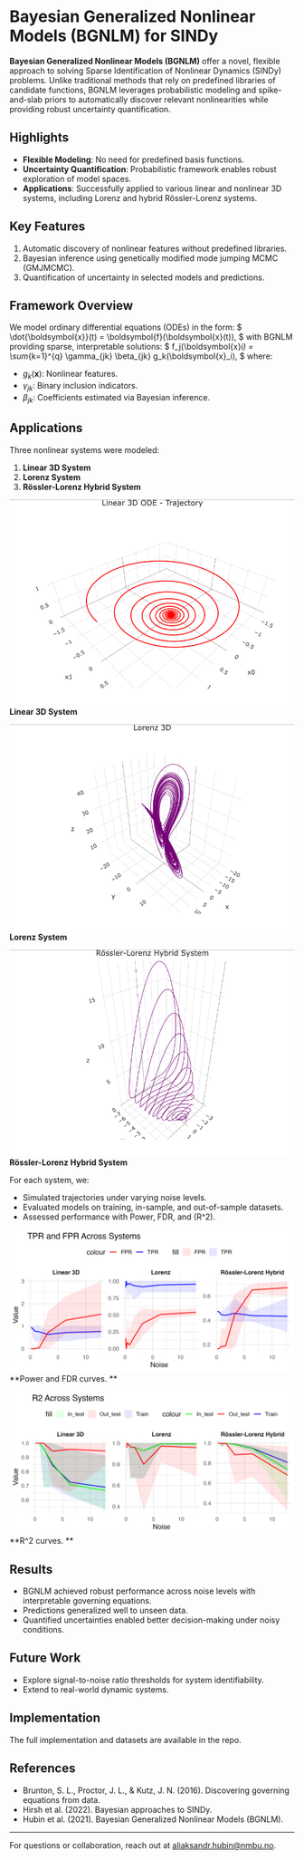 # Bayesian Generalized Nonlinear Models (BGNLM) for SINDy

**Bayesian Generalized Nonlinear Models (BGNLM)** offer a novel, flexible approach to solving Sparse Identification of Nonlinear Dynamics (SINDy) problems. Unlike traditional methods that rely on predefined libraries of candidate functions, BGNLM leverages probabilistic modeling and spike-and-slab priors to automatically discover relevant nonlinearities while providing robust uncertainty quantification.

## Highlights
- **Flexible Modeling**: No need for predefined basis functions.
- **Uncertainty Quantification**: Probabilistic framework enables robust exploration of model spaces.
- **Applications**: Successfully applied to various linear and nonlinear 3D systems, including Lorenz and hybrid Rössler-Lorenz systems.

## Key Features
1. Automatic discovery of nonlinear features without predefined libraries.
2. Bayesian inference using genetically modified mode jumping MCMC (GMJMCMC).
3. Quantification of uncertainty in selected models and predictions.

## Framework Overview

We model ordinary differential equations (ODEs) in the form:
$
\dot{\boldsymbol{x}}(t) = \boldsymbol{f}(\boldsymbol{x}(t)),
$
with BGNLM providing sparse, interpretable solutions:
$
f_j(\boldsymbol{x}_i) = \sum_{k=1}^{q} \gamma_{jk} \beta_{jk} g_k(\boldsymbol{x}_i),
$
where:
- $g_k(\boldsymbol{x})$: Nonlinear features.
- $\gamma_{jk}$: Binary inclusion indicators.
- $\beta_{jk}$: Coefficients estimated via Bayesian inference.

## Applications

Three nonlinear systems were modeled:

1. **Linear 3D System**  
2. **Lorenz System**  
3. **Rössler-Lorenz Hybrid System**  


![system1](plot_linear3d.png)  
**Linear 3D System**

![system2](plot_lorenz.png)  
**Lorenz System**

![system3](plot_hybrid.png)  
**Rössler-Lorenz Hybrid System**

For each system, we:
- Simulated trajectories under varying noise levels.
- Evaluated models on training, in-sample, and out-of-sample datasets.
- Assessed performance with Power, FDR, and \(R^2\).

![Performance Metrics1](result_tpr_fpr_plot.png)  
**Power and FDR curves. **

![Performance Metrics2](result_r2_plot.png)  
**R^2 curves. **

## Results

- BGNLM achieved robust performance across noise levels with interpretable governing equations.
- Predictions generalized well to unseen data.
- Quantified uncertainties enabled better decision-making under noisy conditions.

## Future Work
- Explore signal-to-noise ratio thresholds for system identifiability.
- Extend to real-world dynamic systems.

## Implementation

The full implementation and datasets are available in the repo.

## References
- Brunton, S. L., Proctor, J. L., & Kutz, J. N. (2016). Discovering governing equations from data.  
- Hirsh et al. (2022). Bayesian approaches to SINDy.  
- Hubin et al. (2021). Bayesian Generalized Nonlinear Models (BGNLM).

---
For questions or collaboration, reach out at [aliaksandr.hubin@nmbu.no](mailto:aliaksandr.hubin@nmbu.no).
